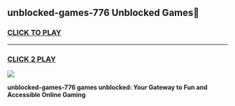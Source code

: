 
## unblocked-games-776 Unblocked Games👋
<h3>
<a href="https://news.freeplayer.one?title=unblocked-games-776&ref=16F">CLICK TO PLAY</a></h3>
<hr>

<h3>
<a href="https://news.freeplayer.one?title=unblocked-games-776&ref=16F">CLICK 2 PLAY</a>
  
</h3>

<a href="https://news.freeplayer.one?title=unblocked-games-776&ref=16F/"><img src="https://clearcache.store/games.png"></a>


**unblocked-games-776 games unblocked: Your Gateway to Fun and Accessible Online Gaming**
